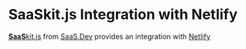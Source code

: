 
# **SaaS**kit.js Integration with Netlify

[**SaaS**kit.js](https://saaskit.js.org) from [SaaS.Dev](https://saas.dev) provides an integration with [Netlify](https://saaskit.js.org/integrations/netlify)
